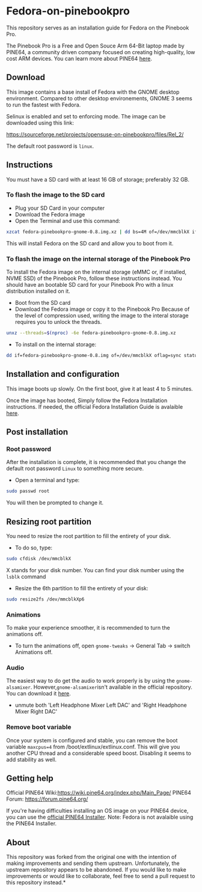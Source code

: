 # Fedora-on-pinebookpro
This repository serves as an installation guide for Fedora on the Pinebook Pro. 

The Pinebook Pro is a Free and Open Souce Arm 64-Bit laptop made by PINE64, a community driven company focused on creating high-quality, low cost ARM devices.
You can learn more about PINE64 <a href="/https://www.pine64.org/">here</a>. 


## Download 
This image contains a base install of Fedora with the GNOME desktop environment. 
Compared to other desktop environements, GNOME 3 seems to run the fastest with Fedora.

Selinux is enabled and set to enforcing mode.
The image can be downloaded using this link: 

https://sourceforge.net/projects/opensuse-on-pinebookpro/files/Rel_2/

The default root password is `linux`.

## Instructions
You must have a SD card with at least 16 GB of storage; preferably 32 GB.

### To flash the image to the SD card
- Plug your SD Card in your computer
- Download the Fedora image
- Open the Terminal and use this command:
```bash
xzcat fedora-pinebookpro-gnome-0.8.img.xz | dd bs=4M of=/dev/mmcblkX iflag=fullblock oflag=direct status=progress && sync
```
This will install Fedora on the SD card and allow you to boot from it. 

### To flash the image on the internal storage of the Pinebook Pro 

To install the Fedora image on the internal storage (eMMC or, if installed, NVME SSD) of the Pinebook Pro, follow these instructions instead. 
You should have an bootable SD card for your Pinebook Pro with a linux distribution installed on it. 

- Boot from the SD card
- Download the Fedora image or copy it to the Pinebook Pro
Because of the level of compression used, writing the image to the interal storage requires you to unlock the threads.

```bash
unxz --threads=$(nproc) -6e fedora-pinebookpro-gnome-0.8.img.xz
```
- To install on the internal storage:
```bash
dd if=fedora-pinebookpro-gnome-0.8.img of=/dev/mmcblkX oflag=sync status=progress bs=32M
```

## Installation and configuration
This image boots up slowly. On the first boot, give it at least 4 to 5 minutes. 

Once the image has booted, Simply follow the Fedora Installation instructions. 
If needed, the official Fedora Installation Guide is avalaible <a href="https://docs.fedoraproject.org/en-US/fedora/rawhide/install-guide/">here</a>. 

## Post installation
### Root password
After the installation is complete, it is recommended that you change the default root password `Linux` to something more secure.
- Open a terminal and type:

```bash
sudo passwd root
```
You will then be prompted to change it. 

## Resizing root partition
You need to resize the root partition to fill the entirety of your disk. 
- To do so, type:
```bash
sudo cfdisk /dev/mmcblkX
```
X stands for your disk number. You can find your disk number using the `lsblk` command
- Resize the 6th partition to fill the entirety of your disk:
```bash
sudo resize2fs /dev/mmcblkXp6
```

### Animations 
To make your experience smoother, it is recommended to turn the animations off. 
- To turn the animations off, open `gnome-tweaks` -> General Tab -> switch Animations off.

### Audio

The easiest way to do get the audio to work properly is by using the `gnome-alsamixer`. 
However,`gnome-alsamixer`isn't available in the official repository. You can download it <a href="/https://rpmfind.net/linux/rpm2html/search.php?query=gnome-alsamixer/">here</a>.
- unmute both 'Left Headphone Mixer Left DAC' and 'Right Headphone Mixer Right DAC' 

### Remove boot variable
Once your system is configured and stable, you can remove the boot variable `maxcpus=4` from /boot/extlinux/extlinux.conf.
This will give you another CPU thread and a considerable speed boost. Disabling it seems to add stability as well.

## Getting help
Official PINE64 Wiki:https://wiki.pine64.org/index.php/Main_Page/
PINE64 Forum: https://forum.pine64.org/

If you're having difficulties installing an OS image on your PINE64 device, you can use the <a href="/https://github.com/pine64dev/PINE64-Installer/blob/master/README.md/">official PINE64 Installer</a>.
Note: Fedora is not avalaible using the PINE64 Installer. 

## About
This repository was forked from the original one with the intention of making improvements and sending them upstream. Unfortunately, the upstream repository appears to be abandoned. If you would like to make improvements or would like to collaborate, feel free to send a pull request to this repository instead.*
